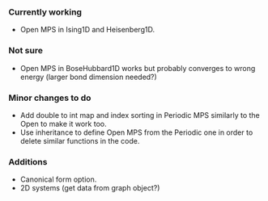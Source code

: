 ### Currently working
- Open MPS in Ising1D and Heisenberg1D.

### Not sure
- Open MPS in BoseHubbard1D works but probably converges to wrong energy (larger bond dimension needed?)

### Minor changes to do
- Add double to int map and index sorting in Periodic MPS similarly to the Open to make it work too.
- Use inheritance to define Open MPS from the Periodic one in order to delete similar functions in the code.

### Additions
- Canonical form option.
- 2D systems (get data from graph object?)
